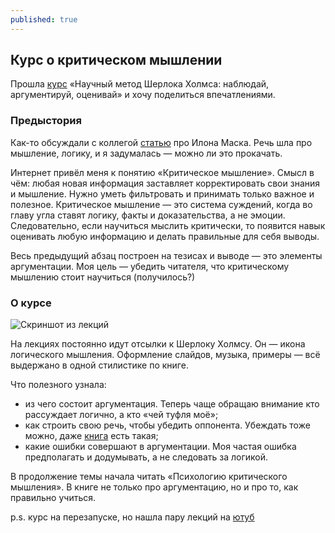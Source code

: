 ```yaml
---
published: true
---
```

## Курс о критическом мышлении

Прошла [курс](http://universarium.org/course/620) «Научный метод Шерлока Холмса: наблюдай, аргументируй, оценивай» и хочу поделиться впечатлениями.

### Предыстория
Как-то обсуждали с коллегой [статью](http://waitbutwhy.com/2015/11/the-cook-and-the-chef-musks-secret-sauce.html) про Илона Маска. Речь шла про мышление, логику, и я задумалась — можно ли это прокачать. 

Интернет привёл меня к понятию «Критическое мышление». Смысл в чём: любая новая информация заставляет корректировать свои знания и мышление. Нужно уметь фильтровать и принимать только важное и полезное. Критическое мышление — это система суждений, когда во главу угла ставят логику, факты и доказательства, а не эмоции. Следовательно, если научиться мыслить критически, то появится навык оценивать любую информацию и делать правильные для себя выводы.

Весь предыдущий абзац построен на тезисах и выводе — это элементы аргументации. Моя цель — убедить читателя, что критическому мышлению стоит научиться (получилось?)

### О курсе
![Скриншот из лекций]({{site.baseurl}}/_assets/sherlock_screenshot.png)

На лекциях постоянно идут отсылки к Шерлоку Холмсу. Он — икона логического мышления. Оформление слайдов, музыка, примеры — всё выдержано в одной стилистике по книге.

Что полезного узнала:
- из чего состоит аргументация. Теперь чаще обращаю внимание кто рассуждает логично, а кто «чей туфля моё»;
- как строить свою речь, чтобы убедить оппонента. Убеждать тоже можно, даже [книга](http://www.ozon.ru/context/detail/id/4867943/ "Книга «Убеждай и побеждай» на Озоне") есть такая;
- какие ошибки совершают в аргументации. Моя частая ошибка предполагать и додумывать, а не следовать за логикой.

В продолжение темы начала читать «Психологию критического мышления». В книге не только про аргументацию, но и про то, как правильно учиться.

p.s. курс на перезапуске, но нашла пару лекций на [ютуб](https://www.youtube.com/playlist?list=PLZI9Tcl6CrejjJdASabZ4GABNAICRtdhT) 